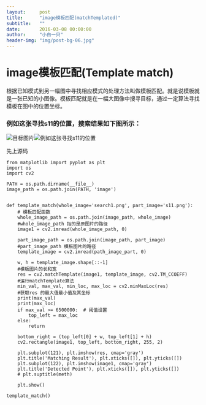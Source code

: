 ```yaml
---
layout:     post
title:      "image模板匹配(matchTemplated)"
subtitle:   ""
date:       2016-03-08 00:00:00
author:     "小白一只"
header-img: "img/post-bg-06.jpg"
---
```



#  image模板匹配(Template match)

  根据已知模式到另一幅图中寻找相应模式的处理方法叫做模板匹配。就是说模板就是一张已知的小图像。模板匹配就是在一幅大图像中搜寻目标，通过一定算法寻找模板在图中的位置坐标。

###  例如这张寻找s11的位置，搜索结果如下图所示：
  ![目标图片](https://i.imgur.com/1nPlbNk.png)![例如这张寻找s11的位置](https://i.imgur.com/lTqn2aH.png)

先上源码

	from matplotlib import pyplot as plt
	import os
	import cv2

	PATH = os.path.dirname(__file__)
	image_path = os.path.join(PATH, 'image')


	def template_match(whole_image='search1.png', part_image='s11.png'):
		# 模板匹配函数  
	    whole_image_path = os.path.join(image_path, whole_image)
	    #whole_image_path 指的是原图片的路径
	    image1 = cv2.imread(whole_image_path, 0)

	    part_image_path = os.path.join(image_path, part_image)
	    #part_image_path 模板图片的路径
	    template_image = cv2.imread(path_image_part, 0)
	    
	    w, h = template_image.shape[::-1]
		#模板图片的长和宽
	    res = cv2.matchTemplate(image1, template_image, cv2.TM_CCOEFF)
	    #运行matchTemplate算法
	    min_val, max_val, min_loc, max_loc = cv2.minMaxLoc(res)
	    #获取res 的最大值最小值及其坐标
	    print(max_val)
	    print(max_loc)
	    if max_val >= 6500000:  # 阈值设置
	        top_left = max_loc
	    else:
	        return

	    bottom_right = (top_left[0] + w, top_left[1] + h)
	    cv2.rectangle(image1, top_left, bottom_right, 255, 2)

	    plt.subplot(121), plt.imshow(res, cmap='gray')
	    plt.title('Matching Result'), plt.xticks([]), plt.yticks([])
	    plt.subplot(122), plt.imshow(image1, cmap='gray')
	    plt.title('Detected Point'), plt.xticks([]), plt.yticks([])
	    # plt.suptitle(meth)

	    plt.show()

	template_match()





